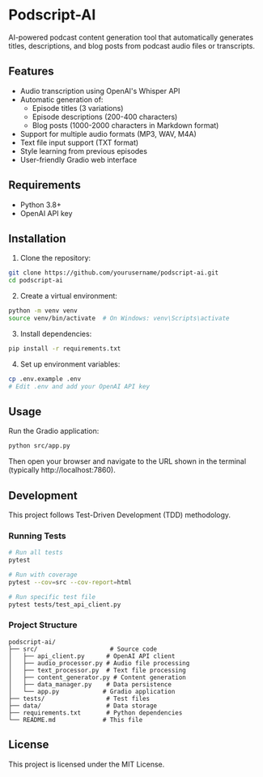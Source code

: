 # Podscript-AI

AI-powered podcast content generation tool that automatically generates titles, descriptions, and blog posts from podcast audio files or transcripts.

## Features

- Audio transcription using OpenAI's Whisper API
- Automatic generation of:
  - Episode titles (3 variations)
  - Episode descriptions (200-400 characters)
  - Blog posts (1000-2000 characters in Markdown format)
- Support for multiple audio formats (MP3, WAV, M4A)
- Text file input support (TXT format)
- Style learning from previous episodes
- User-friendly Gradio web interface

## Requirements

- Python 3.8+
- OpenAI API key

## Installation

1. Clone the repository:
```bash
git clone https://github.com/yourusername/podscript-ai.git
cd podscript-ai
```

2. Create a virtual environment:
```bash
python -m venv venv
source venv/bin/activate  # On Windows: venv\Scripts\activate
```

3. Install dependencies:
```bash
pip install -r requirements.txt
```

4. Set up environment variables:
```bash
cp .env.example .env
# Edit .env and add your OpenAI API key
```

## Usage

Run the Gradio application:
```bash
python src/app.py
```

Then open your browser and navigate to the URL shown in the terminal (typically http://localhost:7860).

## Development

This project follows Test-Driven Development (TDD) methodology.

### Running Tests

```bash
# Run all tests
pytest

# Run with coverage
pytest --cov=src --cov-report=html

# Run specific test file
pytest tests/test_api_client.py
```

### Project Structure

```
podscript-ai/
├── src/                    # Source code
│   ├── api_client.py      # OpenAI API client
│   ├── audio_processor.py # Audio file processing
│   ├── text_processor.py  # Text file processing
│   ├── content_generator.py # Content generation
│   ├── data_manager.py    # Data persistence
│   └── app.py            # Gradio application
├── tests/                 # Test files
├── data/                  # Data storage
├── requirements.txt       # Python dependencies
└── README.md             # This file
```

## License

This project is licensed under the MIT License.